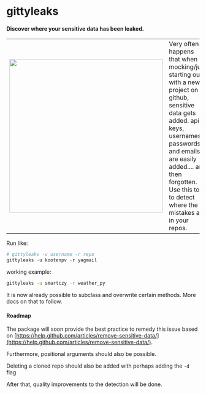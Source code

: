 # gittyleaks

#### Discover where your sensitive data has been leaked.

<table>
<tr>
<td>
<img src="https://github.com/kootenpv/gittyleaks/raw/master/resources/gittyleaks.png" height="400px" width="400px"/>
</td>
<td>
Very often it happens that when mocking/just starting out with a new project on github, sensitive data gets added. api keys, usernames, passwords and emails are easily added.... and then forgotten. Use this tool to detect where the mistakes are in your repos.
</td>
</tr>
</table>

Run like:

```python
# gittyleaks -u username -r repo
gittyleaks -u kootenpv -r yagmail
```

working example:

```bash
gittyleaks -u smartczy -r weather_py
```

It is now already possible to subclass and overwrite certain methods. More docs on that to follow.

#### Roadmap

The package will soon provide the best practice to remedy this issue based on [https://help.github.com/articles/remove-sensitive-data/](https://help.github.com/articles/remove-sensitive-data/).

Furthermore, positional arguments should also be possible.

Deleting a cloned repo should also be added with perhaps adding the `-d` flag

After that, quality improvements to the detection will be done.
